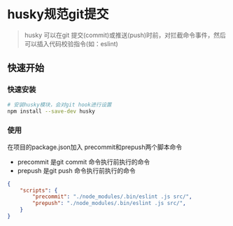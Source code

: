 # husky规范git提交

> husky 可以在git 提交(commit)或推送(push)时前，对拦截命令事件，然后可以插入代码校验指令(如：eslint)

## 快速开始

### 快速安装

```sh
# 安装husky模块，会对git hook进行设置
npm install --save-dev husky
```

### 使用

在项目的package.json加入 precommit和prepush两个脚本命令

- precommit 是git commit 命令执行前执行的命令
- prepush 是git push 命令执行前执行的命令

```json 
{
    "scripts": {
        "precommit": "./node_modules/.bin/eslint .js src/",
        "prepush": "./node_modules/.bin/eslint .js src/",   
    }
}
```

